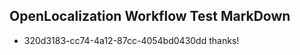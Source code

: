 ## OpenLocalization Workflow Test MarkDown
* 320d3183-cc74-4a12-87cc-4054bd0430dd thanks!

<!--HONumber=Jul16_HO3-->


